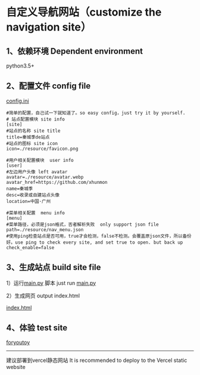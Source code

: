 # 自定义导航网站（customize the navigation site）


## 1、依赖环境 Dependent environment

python3.5+

## 2、配置文件 config file

[config.ini](config.ini)

```text
#简单的配置，自己试一下就知道了。so easy config，just try it by yourself.
# 站点配置模块 site info
[site]
#站点的名称 site title
title=秦城季de站点
#站点的图标 site icon
icon=./resource/favicon.png

#用户相关配置模块  user info
[user]
#左边用户头像 left avatar
avatar=./resource/avatar.webp
avatar_href=https://github.com/xhunmon
name=秦城季
desc=收录或自建站点头像
location=中国·广州

#菜单相关配置  menu info
[menu]
#菜单路径，必须是json格式，否者解析失败  only support json file
path=./resource/nav_menu.json
#使用ping检查站点是否可用，true才会检测，false不检测。会覆盖原json文件，所以备份好。use ping to check every site, and set true to open. but back up  
check_enable=false
``` 

## 3、生成站点  build site file

1）运行[main.py](main.py) 脚本  just run [main.py](main.py)

2）生成网页 output index.html

[index.html](public/index.html)


## 4、体验  test site

[foryoutoy](http://www.foryoutoy.com)


------------------
建议部署到vercel静态网站   It is recommended to deploy to the Vercel static website



